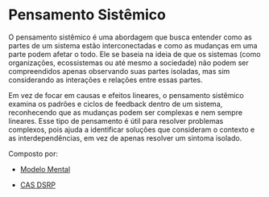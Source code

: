 # Pensamento Sistêmico

O pensamento sistêmico é uma abordagem que busca entender como as partes de um sistema estão interconectadas e como as mudanças em uma parte podem afetar o todo. Ele se baseia na ideia de que os sistemas (como organizações, ecossistemas ou até mesmo a sociedade) não podem ser compreendidos apenas observando suas partes isoladas, mas sim considerando as interações e relações entre essas partes.

Em vez de focar em causas e efeitos lineares, o pensamento sistêmico examina os padrões e ciclos de feedback dentro de um sistema, reconhecendo que as mudanças podem ser complexas e nem sempre lineares. Esse tipo de pensamento é útil para resolver problemas complexos, pois ajuda a identificar soluções que consideram o contexto e as interdependências, em vez de apenas resolver um sintoma isolado.


Composto por:

- [Modelo Mental](./mental.md)

- [CAS DSRP](./cas.md)
